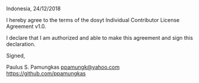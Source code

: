 Indonesia, 24/12/2018

I hereby agree to the terms of the dosyt Individual Contributor License
Agreement v1.0.

I declare that I am authorized and able to make this agreement and sign this
declaration.

Signed,

Paulus S. Pamungkas ppamungk@yahoo.com https://github.com/ppamungkas
